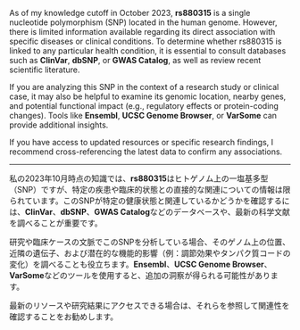 As of my knowledge cutoff in October 2023, **rs880315** is a single nucleotide polymorphism (SNP) located in the human genome. However, there is limited information available regarding its direct association with specific diseases or clinical conditions. To determine whether rs880315 is linked to any particular health condition, it is essential to consult databases such as **ClinVar**, **dbSNP**, or **GWAS Catalog**, as well as review recent scientific literature.

If you are analyzing this SNP in the context of a research study or clinical case, it may also be helpful to examine its genomic location, nearby genes, and potential functional impact (e.g., regulatory effects or protein-coding changes). Tools like **Ensembl**, **UCSC Genome Browser**, or **VarSome** can provide additional insights.

If you have access to updated resources or specific research findings, I recommend cross-referencing the latest data to confirm any associations.

---

私の2023年10月時点の知識では、**rs880315**はヒトゲノム上の一塩基多型（SNP）ですが、特定の疾患や臨床的状態との直接的な関連についての情報は限られています。このSNPが特定の健康状態と関連しているかどうかを確認するには、**ClinVar**、**dbSNP**、**GWAS Catalog**などのデータベースや、最新の科学文献を調べることが重要です。

研究や臨床ケースの文脈でこのSNPを分析している場合、そのゲノム上の位置、近隣の遺伝子、および潜在的な機能的影響（例：調節効果やタンパク質コードの変化）を調べることも役立ちます。**Ensembl**、**UCSC Genome Browser**、**VarSome**などのツールを使用すると、追加の洞察が得られる可能性があります。

最新のリソースや研究結果にアクセスできる場合は、それらを参照して関連性を確認することをお勧めします。